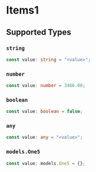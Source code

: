 # Items1


## Supported Types

### `string`

```typescript
const value: string = "<value>";
```

### `number`

```typescript
const value: number = 3466.08;
```

### `boolean`

```typescript
const value: boolean = false;
```

### `any`

```typescript
const value: any = "<value>";
```

### `models.One5`

```typescript
const value: models.One5 = {};
```

